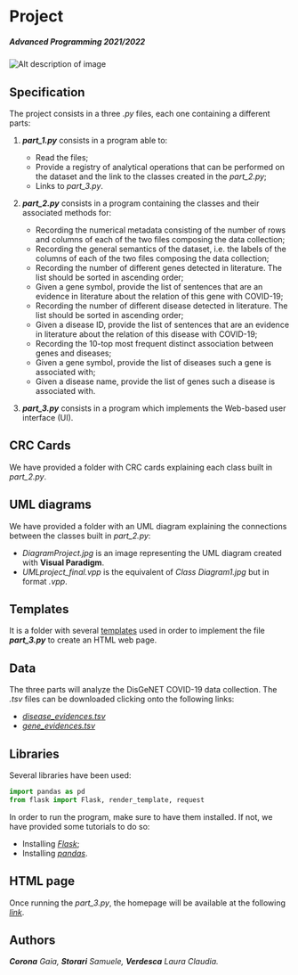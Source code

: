# Project
##### Advanced Programming 2021/2022
![Alt description of image](https://www.cloverdx.com/hubfs/david-clode-PsqJlaAlvXk-unsplash__1618841662_5.81.219.59.jpg) 

## Specification
The project consists in a three *.py* files, each one containing a different parts:
1. ***part_1.py*** consists in a program able to: 
   * Read the files;
   * Provide a registry of analytical operations that can be performed on the dataset and the link to the classes created in the _part_2.py_;
   * Links to _part_3.py_. 
   
2. ***part_2.py*** consists in a program containing the classes and their associated methods for:
   * Recording the numerical metadata consisting of the number of rows and columns of each of the two files composing the data collection;
   * Recording the general semantics of the dataset, i.e. the labels of the columns of each of the two files composing the data collection;
   * Recording the number of different genes detected in literature. The list should be sorted in ascending order;
   * Given a gene symbol, provide the list of sentences that are an evidence in literature about the relation of this gene with COVID-19;
   * Recording the number of different disease detected in literature. The list should be sorted in ascending order;
   * Given a disease ID, provide the list of sentences that are an evidence in literature about the relation of this disease with COVID-19;
   * Recording the 10-top most frequent distinct association between genes and diseases;
   * Given a gene symbol, provide the list of diseases such a gene is associated with;
   * Given a disease name, provide the list of genes such a disease is associated with.
   
3. ***part_3.py*** consists in a program which implements the Web-based user interface (UI).


## CRC Cards
We have provided a folder with CRC cards explaining each class built in _part_2.py_.

## UML diagrams
We have provided a folder with an UML diagram explaining the connections between the classes built in _part_2.py_:
- _DiagramProject.jpg_ is an image representing the UML diagram created with **Visual Paradigm**.
- _UMLproject_final.vpp_ is the equivalent of _Class Diagram1.jpg_ but in format _.vpp_.

## Templates 
It is a folder with several <ins>templates</ins> used in order to implement the file ***part_3.py*** to create an HTML web page.

## Data
The three parts will analyze the DisGeNET COVID-19 data collection. The *.tsv* files can be downloaded clicking onto the following links:
-   *[disease_evidences.tsv](https://github.com/anuzzolese/genomics-unibo/blob/master/2020-2021/project/dataset/disease_evidences.tsv.gz)*
-   *[gene_evidences.tsv](https://github.com/anuzzolese/genomics-unibo/blob/master/2020-2021/project/dataset/gene_evidences.tsv.gz)*

## Libraries
Several libraries have been used:
```python
import pandas as pd
from flask import Flask, render_template, request
```

In order to run the program, make sure to have them installed. If not, we have provided some tutorials to do so:
- Installing *[Flask](https://phoenixnap.com/kb/install-flask)*;
- Installing *[pandas](https://pandas.pydata.org/docs/getting_started/install.html)*.

## HTML page
Once running the *part_3.py*, the homepage will be available at the following <ins>*[link](http://127.0.0.1:3000/main)*</ins>.

## Authors
***Corona** Gaia, **Storari** Samuele, **Verdesca** Laura Claudia.*
